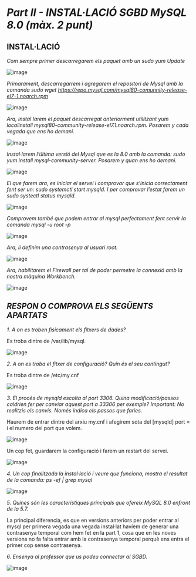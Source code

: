 # *Part II - INSTAL·LACIÓ SGBD MySQL 8.0 (màx. 2 punt)*

## INSTAL·LACIÓ
*Com sempre primer descarregarem els paquet amb un sudo yum Update*

![image](https://user-images.githubusercontent.com/61474765/154860272-c0eabeb9-d6bd-491b-a0d1-e34b4e35b2f8.png)

*Primarament, descarregarrem i agregarem el repositori de Mysql amb la comanda sudo wget https://repo.mysql.com/mysql80-comunnity-release-el7-1.noarch.rpm*

![image](https://user-images.githubusercontent.com/61474765/154860291-953db100-0544-402b-aaa0-640d22c29db6.png)

*Ara, instal·larem el paquet descarregat anteriorment utilitzant yum localinstall mysql80-community-release-el7.1.noarch.rpm.
Posarem y cada vegada que ens ho demani.*

![image](https://user-images.githubusercontent.com/61474765/154860300-8dbedac4-85e1-4210-b119-49d2c455c8ab.png)

*Instal·larem l’última versió del Mysql que es la 8.0 amb la comanda: sudo yum install mysql-community-server.
Posarem y quan ens ho demani.*

![image](https://user-images.githubusercontent.com/61474765/154860313-795418e7-7a8d-4bce-a291-bc80db5efb82.png)

*El que farem ara, es iniciar el servei i comprovar que s’inicia correctament fent ser un: sudo systemctl start mysqld. I per comprovar l’estat farem un sudo systectl status mysqld.*

![image](https://user-images.githubusercontent.com/61474765/154860330-873130a7-38bd-40b7-b695-21f282864961.png)

*Comprovem també que podem entrar al mysql perfectament fent servir la comanda mysql -u root -p*

![image](https://user-images.githubusercontent.com/61474765/154860346-e2b98c6d-fef8-43bb-855a-d930009d8a60.png)

*Ara, li definim una contrasenya al usuari root.*

![image](https://user-images.githubusercontent.com/61474765/154860375-a1f1cf54-32ae-4c16-a87f-5486cb247f3a.png)

*Ara, habilitarem el Firewall per tal de poder permetre la connexió amb la nostra màquina Workbench.*

![image](https://user-images.githubusercontent.com/61474765/154860390-7d7d8a2c-9b38-4cda-8933-863bc4f6e5d1.png)

## *RESPON O COMPROVA ELS SEGÜENTS APARTATS*

*1.	A on es troben físicament els fitxers de dades?*

Es troba dintre de /var/lib/mysql.

![image](https://user-images.githubusercontent.com/61474765/154860452-d8ad5170-c6f4-431e-80ef-4be7af72d045.png)

*2.	A on es troba el fitxer de configuració? Quin és el seu contingut?*

Es troba dintre de /etc/my.cnf

![image](https://user-images.githubusercontent.com/61474765/154860595-e1301221-b3a4-41b3-ba0f-1a93704a9327.png)

*3.	El procés de mysqld escolta al port 3306. Quina modificació/passos caldrien fer per canviar aquest port a 33306 per exemple? Important: No realitzis els canvis. Només indica els passos que faries.*

Haurem de entrar dintre del arxiu my.cnf i afegirem sota del [mysqld] port = i el numero del port que volem.

![image](https://user-images.githubusercontent.com/61474765/154860618-cac34f1a-b785-4363-a164-a33e649f3012.png)

Un cop fet, guardarem la configuració i farem un restart del servei.

![image](https://user-images.githubusercontent.com/61474765/154860627-ff0ed609-34bd-4e1d-ad37-c3f8c5a6e8dc.png)

*4.	Un cop finalitzada la instal·lació i veure que funciona, mostra el resultat de la comanda:
ps -ef | grep mysql*

![image](https://user-images.githubusercontent.com/61474765/154860639-ebe0a63b-7d6f-4245-8297-f2238732c39b.png)

*5.	Quines són les característiques principals que ofereix MySQL 8.0 enfront de la 5.7.*

La principal diferencia, es que en versions anteriors per poder entrar al mysql per primera vegada una vegada instal·lat havíem de generar una contrasenya temporal com hem fet en la part 1, cosa que en les noves versions no fa falta entrar amb la contrasenya temporal perquè ens entra el primer cop sense contrasenya.

*6.	Ensenya al professor que us podeu connectar al SGBD.*

![image](https://user-images.githubusercontent.com/61474765/154860702-1efacb97-f477-4892-8797-b21a51f6e42a.png)






